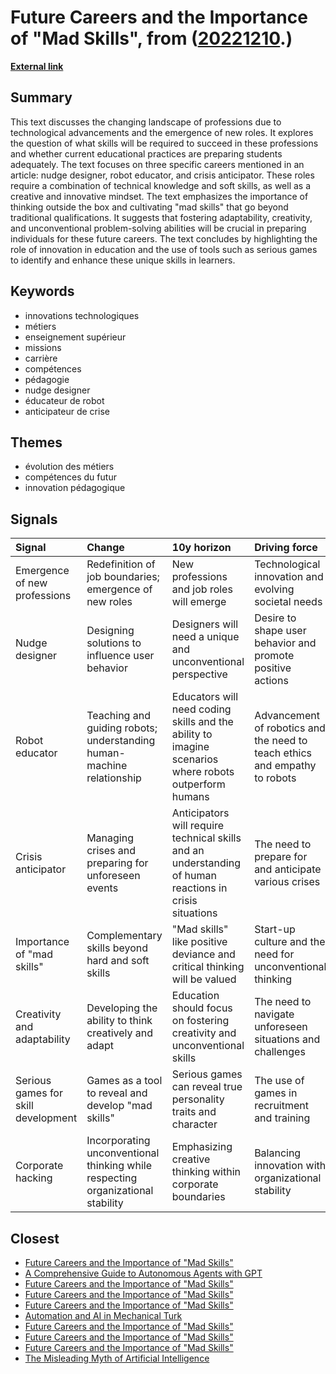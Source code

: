 # __Future Careers and the Importance of "Mad Skills"__, from ([20221210](https://kghosh.substack.com/p/20221210).)

__[External link](https://theconversation.com/les-mad-skills-au-coeur-des-metiers-de-demain-181505?utm_source=substack&utm_medium=email)__



## Summary

This text discusses the changing landscape of professions due to technological advancements and the emergence of new roles. It explores the question of what skills will be required to succeed in these professions and whether current educational practices are preparing students adequately. The text focuses on three specific careers mentioned in an article: nudge designer, robot educator, and crisis anticipator. These roles require a combination of technical knowledge and soft skills, as well as a creative and innovative mindset. The text emphasizes the importance of thinking outside the box and cultivating "mad skills" that go beyond traditional qualifications. It suggests that fostering adaptability, creativity, and unconventional problem-solving abilities will be crucial in preparing individuals for these future careers. The text concludes by highlighting the role of innovation in education and the use of tools such as serious games to identify and enhance these unique skills in learners.

## Keywords

* innovations technologiques
* métiers
* enseignement supérieur
* missions
* carrière
* compétences
* pédagogie
* nudge designer
* éducateur de robot
* anticipateur de crise

## Themes

* évolution des métiers
* compétences du futur
* innovation pédagogique

## Signals

| Signal                              | Change                                                                          | 10y horizon                                                                                             | Driving force                                                              |
|:------------------------------------|:--------------------------------------------------------------------------------|:--------------------------------------------------------------------------------------------------------|:---------------------------------------------------------------------------|
| Emergence of new professions        | Redefinition of job boundaries; emergence of new roles                          | New professions and job roles will emerge                                                               | Technological innovation and evolving societal needs                       |
| Nudge designer                      | Designing solutions to influence user behavior                                  | Designers will need a unique and unconventional perspective                                             | Desire to shape user behavior and promote positive actions                 |
| Robot educator                      | Teaching and guiding robots; understanding human-machine relationship           | Educators will need coding skills and the ability to imagine scenarios where robots outperform humans   | Advancement of robotics and the need to teach ethics and empathy to robots |
| Crisis anticipator                  | Managing crises and preparing for unforeseen events                             | Anticipators will require technical skills and an understanding of human reactions in crisis situations | The need to prepare for and anticipate various crises                      |
| Importance of "mad skills"          | Complementary skills beyond hard and soft skills                                | "Mad skills" like positive deviance and critical thinking will be valued                                | Start-up culture and the need for unconventional thinking                  |
| Creativity and adaptability         | Developing the ability to think creatively and adapt                            | Education should focus on fostering creativity and unconventional skills                                | The need to navigate unforeseen situations and challenges                  |
| Serious games for skill development | Games as a tool to reveal and develop "mad skills"                              | Serious games can reveal true personality traits and character                                          | The use of games in recruitment and training                               |
| Corporate hacking                   | Incorporating unconventional thinking while respecting organizational stability | Emphasizing creative thinking within corporate boundaries                                               | Balancing innovation with organizational stability                         |

## Closest

* [Future Careers and the Importance of "Mad Skills"](572ff244f383344150f88e74397cc5de)
* [A Comprehensive Guide to Autonomous Agents with GPT](2dda4be3e1a9f11b4f7d8e74feea76b0)
* [Future Careers and the Importance of "Mad Skills"](572ff244f383344150f88e74397cc5de)
* [Future Careers and the Importance of "Mad Skills"](572ff244f383344150f88e74397cc5de)
* [Future Careers and the Importance of "Mad Skills"](572ff244f383344150f88e74397cc5de)
* [Automation and AI in Mechanical Turk](e2bfc7a2318b0eac62f4f2af28722802)
* [Future Careers and the Importance of "Mad Skills"](572ff244f383344150f88e74397cc5de)
* [Future Careers and the Importance of "Mad Skills"](572ff244f383344150f88e74397cc5de)
* [Future Careers and the Importance of "Mad Skills"](572ff244f383344150f88e74397cc5de)
* [The Misleading Myth of Artificial Intelligence](15c812523685076326204f061bf025cd)